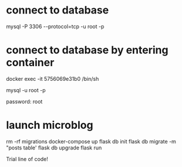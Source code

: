 # connect to database
mysql -P 3306 --protocol=tcp -u root -p  

# connect to database by entering container
docker exec -it 5756069e31b0  /bin/sh  

mysql -u root -p

password: root
# launch microblog
rm -rf migrations
docker-compose up
flask db init
flask db migrate -m "posts table'
flask db upgrade
flask run

Trial line of code!

